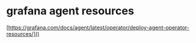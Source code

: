 # grafana agent resources

[https://grafana.com/docs/agent/latest/operator/deploy-agent-operator-resources/]()
